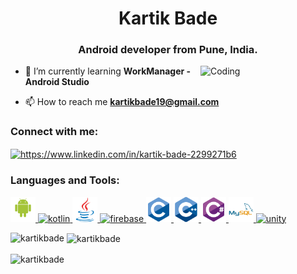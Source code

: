 <h1 align="center">Kartik Bade</h1>
<h3 align="center">Android developer from Pune, India.</h3>
<img align="right" alt="Coding" width="200" src="https://imgs.search.brave.com/BLu6oE6t5SNWnKebbV69AKOXiK4FoPHZ3n8I9MePyyM/rs:fit:220:220:1/g:ce/aHR0cHM6Ly9tZWRp/YS50ZW5vci5jb20v/aW1hZ2VzLzIwNDky/YjdlZmZjODE2MGUz/NmU3OWE3OWU0YzZh/OWY1L3Rlbm9yLmdp/Zg.gif">

- 🌱 I’m currently learning **WorkManager - Android Studio**

- 📫 How to reach me **kartikbade19@gmail.com**

<h3 align="left">Connect with me:</h3>
<p align="left">
<a href="https://linkedin.com/in/https://www.linkedin.com/in/kartik-bade-2299271b6" target="blank"><img align="center" src="https://raw.githubusercontent.com/rahuldkjain/github-profile-readme-generator/master/src/images/icons/Social/linked-in-alt.svg" alt="https://www.linkedin.com/in/kartik-bade-2299271b6" height="30" width="40" /></a>
</p>

<h3 align="left">Languages and Tools:</h3>
<p align="left"> <a href="https://developer.android.com" target="_blank" rel="noreferrer"> <img src="https://raw.githubusercontent.com/devicons/devicon/master/icons/android/android-original-wordmark.svg" alt="android" width="40" height="40"/> </a> <a href="https://kotlinlang.org" target="_blank" rel="noreferrer"> <img src="https://www.vectorlogo.zone/logos/kotlinlang/kotlinlang-icon.svg" alt="kotlin" width="40" height="40"/> </a> <a href="https://www.java.com" target="_blank" rel="noreferrer"> <img src="https://raw.githubusercontent.com/devicons/devicon/master/icons/java/java-original.svg" alt="java" width="40" height="40"/> </a> <a href="https://firebase.google.com/" target="_blank" rel="noreferrer"> <img src="https://www.vectorlogo.zone/logos/firebase/firebase-icon.svg" alt="firebase" width="40" height="40"/> </a> <a href="https://www.cprogramming.com/" target="_blank" rel="noreferrer"> <img src="https://raw.githubusercontent.com/devicons/devicon/master/icons/c/c-original.svg" alt="c" width="40" height="40"/> </a> <a href="https://www.w3schools.com/cpp/" target="_blank" rel="noreferrer"> <img src="https://raw.githubusercontent.com/devicons/devicon/master/icons/cplusplus/cplusplus-original.svg" alt="cplusplus" width="40" height="40"/> </a> <a href="https://www.w3schools.com/cs/" target="_blank" rel="noreferrer"> <img src="https://raw.githubusercontent.com/devicons/devicon/master/icons/csharp/csharp-original.svg" alt="csharp" width="40" height="40"/> </a> <a href="https://www.mysql.com/" target="_blank" rel="noreferrer"> <img src="https://raw.githubusercontent.com/devicons/devicon/master/icons/mysql/mysql-original-wordmark.svg" alt="mysql" width="40" height="40"/> </a> <a href="https://unity.com/" target="_blank" rel="noreferrer"> <img src="https://www.vectorlogo.zone/logos/unity3d/unity3d-icon.svg" alt="unity" width="40" height="40"/> </a> </p>

<p><img align="left" src="https://github-readme-stats.vercel.app/api/top-langs?username=kartikbade&show_icons=true&locale=en&layout=compact" alt="kartikbade" /></p>

<p>&nbsp;<img align="center" src="https://github-readme-stats.vercel.app/api?username=kartikbade&show_icons=true&locale=en" alt="kartikbade" /></p>

<p><img align="center" src="https://github-readme-streak-stats.herokuapp.com/?user=kartikbade&" alt="kartikbade" /></p>
